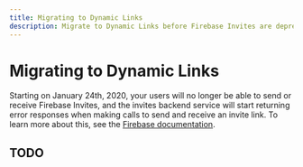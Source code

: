 ```yaml
---
title: Migrating to Dynamic Links
description: Migrate to Dynamic Links before Firebase Invites are deprecated in Jan 2020.
---
```


# Migrating to Dynamic Links

Starting on January 24th, 2020, your users will no longer be able to send or receive Firebase Invites, and the
invites backend service will start returning error responses when making calls to send and receive an invite link. To
learn more about this, see the [Firebase documentation](https://firebase.google.com/docs/invites/deprecation).

## TODO

 
